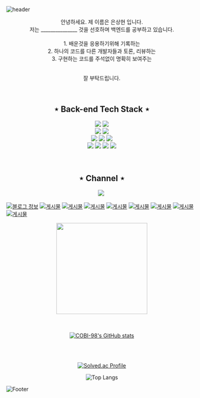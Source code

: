 ![header](https://capsule-render.vercel.app/api?type=waving&&color=0:03b1fc,100:0776de&height=200&section=header&text=Welcome&fontSize=45&animation=fadeIn&fontAlignY=38&desc=COBI-98's%20GitHub&descAlignY=51&descAlign=62)

<div align="center">
  안녕하세요. 제 이름은 은상현 입니다.<br>
  저는 _______________ 것을 선호하며 백엔드를 공부하고 있습니다.<br><br>
  1. 배운것을 응용하기위해 기록하는              <br>
  2. 하나의 코드를 다른 개발자들과 토론, 리뷰하는<br>
  3. 구현하는 코드를 주석없이 명확히 보여주는    <br>
  <br>
  
  잘 부탁드립니다.
  
</div>
<br>


  
<h2 align="center">⋆ Back-end Tech Stack ⋆</h2>
<div align="center">
  <img src="https://img.shields.io/badge/Spring Boot-6DB33F?style=flat-square&logo=Spring Boot&logoColor=white"/>
  <img src="https://img.shields.io/badge/Java-0769AD?style=flat-square&logo=Java&logoColor=white"/><br>
  <img src="https://img.shields.io/badge/MariaDB-1F305F?style=for-flat-square&logo=MariaDB&logoColor=white"/>
  <img src="https://img.shields.io/badge/oracle-F80000?style=flat-square&logo=oracle&logoColor=white"/><br> 
  <img src="https://img.shields.io/badge/IntelliJ-000000?style=flat-square&logo=IntelliJ IDEA&logoColor=white"/>
  <img src="https://img.shields.io/badge/docker-2496ED?style=flat-square&logo=docker&logoColor=white"/>
  <img src="https://img.shields.io/badge/Visual Studio Code-007ACC?style=flat-square&logo=Visual Studio Code&logoColor=white"/><br>
  
  <img src="https://img.shields.io/badge/HTML5-E34F26?style=flat-square&logo=HTML5&logoColor=white"/>
  <img src="https://img.shields.io/badge/JavaScript-F7DF1E?style=flat-square&logo=JavaScript&logoColor=white"/>
  <img src="https://img.shields.io/badge/CSS-1572B6?style=flat-square&logo=CSS3&logoColor=white"/>
  <img src="https://img.shields.io/badge/Thymeleaf-1572B6?style=flat-square&logo=Thymeleaf&logoColor=white"/>
  <br>
  <br>
  <br>
</div>

<h2 align="center">⋆ Channel ⋆</h2>
<div align="center" >
   <a href="https://cobi-98.tistory.com"><img src="https://img.shields.io/badge/Tistory-FF5722?style=flat-square&logo=Tistory&logoColor=white"/></a>&nbsp </a>
</div>

<div>

[![블로그 정보](https://blogwidget.com/api/t/blog?name=cobi-98)](https://cobi-98.tistory.com//)
[![게시물](https://blogwidget.com/api/t/posting/0?name=cobi-98)](https://blogwidget.com/api/t/link/0?name=cobi-98)
[![게시물](https://blogwidget.com/api/t/posting/1?name=cobi-98)](https://blogwidget.com/api/t/link/1?name=cobi-98)
[![게시물](https://blogwidget.com/api/t/posting/2?name=cobi-98)](https://blogwidget.com/api/t/link/2?name=cobi-98)
[![게시물](https://blogwidget.com/api/t/posting/3?name=cobi-98)](https://blogwidget.com/api/t/link/3?name=cobi-98)
[![게시물](https://blogwidget.com/api/t/posting/4?name=cobi-98)](https://blogwidget.com/api/t/link/4?name=cobi-98)
[![게시물](https://blogwidget.com/api/t/posting/5?name=cobi-98)](https://blogwidget.com/api/t/link/5?name=cobi-98)
[![게시물](https://blogwidget.com/api/t/posting/6?name=cobi-98)](https://blogwidget.com/api/t/link/6?name=cobi-98)
[![게시물](https://blogwidget.com/api/t/posting/7?name=cobi-98)](https://blogwidget.com/api/t/link/7?name=cobi-98)

</div>

<div align="center">
  <a href="https://github.com/devxb/gitanimals">
    <img src="https://render.gitanimals.org/farms/COBI-98" height="240"/>
  </a>
  <br>
  <br>
  <br>
  
  [![COBI-98's GitHub stats](https://github-readme-stats.vercel.app/api?username=COBI-98)](https://github.com/COBI-98/github-readme-stats)
  
</div>

<div align="center">
  <br>
  <br>
  
  [![Solved.ac Profile](http://mazassumnida.wtf/api/v2/generate_badge?boj=tkdgus968)](https://solved.ac/tkdgus968/)
  
</div>

<div align="center">
  
  ![Top Langs](https://github-readme-stats.vercel.app/api/top-langs/?username=COBI-98&layout=compact&theme=tokyonight)
  
</div>

![Footer](https://capsule-render.vercel.app/api?type=waving&color=0:03b1fc,100:0776de&height=100&section=footer)
